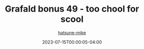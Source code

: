 ---
title: "Grafald bonus 49 - too chool for scool"
type: "image"
date: 2023-07-15T00:00:05-04:00
draft: false
categories:
- comics
- collaborations
tags:
- grafald
image_path: "/projects/grafald/comics/img/2023/bonus_49.png"
alt_text: ""
author: "[hatsune-mike](https://cohost.org/hatsune-mike)"
---